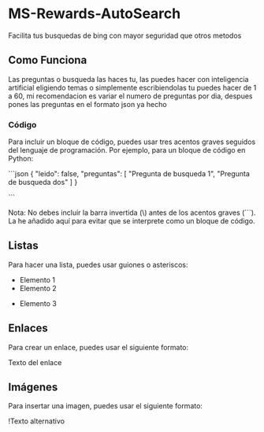 # MS-Rewards-AutoSearch

Facilita tus busquedas de bing con mayor seguridad que otros metodos

## Como Funciona

Las preguntas o busqueda las haces tu, las puedes hacer con inteligencia artificial eligiendo temas o simplemente escribiendolas tu puedes hacer de
1 a 60, mi recomendacion es variar el numero de preguntas por dia, despues pones las preguntas en el formato json ya hecho

### Código

Para incluir un bloque de código, puedes usar tres acentos graves seguidos del lenguaje de programación. Por ejemplo, para un bloque de código en Python:

\```json
{
    "leido": false,
    "preguntas": [
        "Pregunta de busqueda 1",
        "Pregunta de busqueda dos"
    ]
}

\```

Nota: No debes incluir la barra invertida (\\) antes de los acentos graves (\```). La he añadido aquí para evitar que se interprete como un bloque de código.

## Listas

Para hacer una lista, puedes usar guiones o asteriscos:

- Elemento 1
- Elemento 2
* Elemento 3

## Enlaces

Para crear un enlace, puedes usar el siguiente formato:

Texto del enlace

## Imágenes

Para insertar una imagen, puedes usar el siguiente formato:

!Texto alternativo
